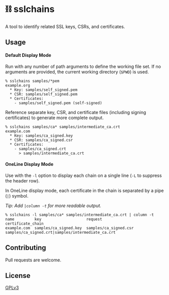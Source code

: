 # ⛓ sslchains

A tool to identify related SSL keys, CSRs, and certificates.

## Usage

#### Default Display Mode

Run with any number of path arguments to define the working file set. If no arguments are provided, the current working directory (`$PWD`) is used.

```
% sslchains samples/*pem
example.org
  * Key: samples/self_signed.pem
  * CSR: samples/self_signed.pem
  * Certificates:
    - samples/self_signed.pem (self-signed)
```

Reference separate key, CSR, and certificate files (including signing certificates) to generate more complete output.

```
% sslchains samples/ca* samples/intermediate_ca.crt
example.com
  * Key: samples/ca_signed.key
  * CSR: samples/ca_signed.csr
  * Certificates:
    - samples/ca_signed.crt
      > samples/intermediate_ca.crt
```

#### OneLine Display Mode

Use with the `-l` option to display each chain on a single line (`-L` to suppress the header row).

In OneLine display mode, each certificate in the chain is separated by a pipe (`|`) symbol.

_Tip: Add `|column -t` for more readable output._

```
% sslchains -l samples/ca* samples/intermediate_ca.crt | column -t
name         key                    request                certificate_chain
example.com  samples/ca_signed.key  samples/ca_signed.csr  samples/ca_signed.crt|samples/intermediate_ca.crt
```

## Contributing

Pull requests are welcome.

## License

[GPLv3](https://www.gnu.org/licenses/gpl-3.0.en.html)